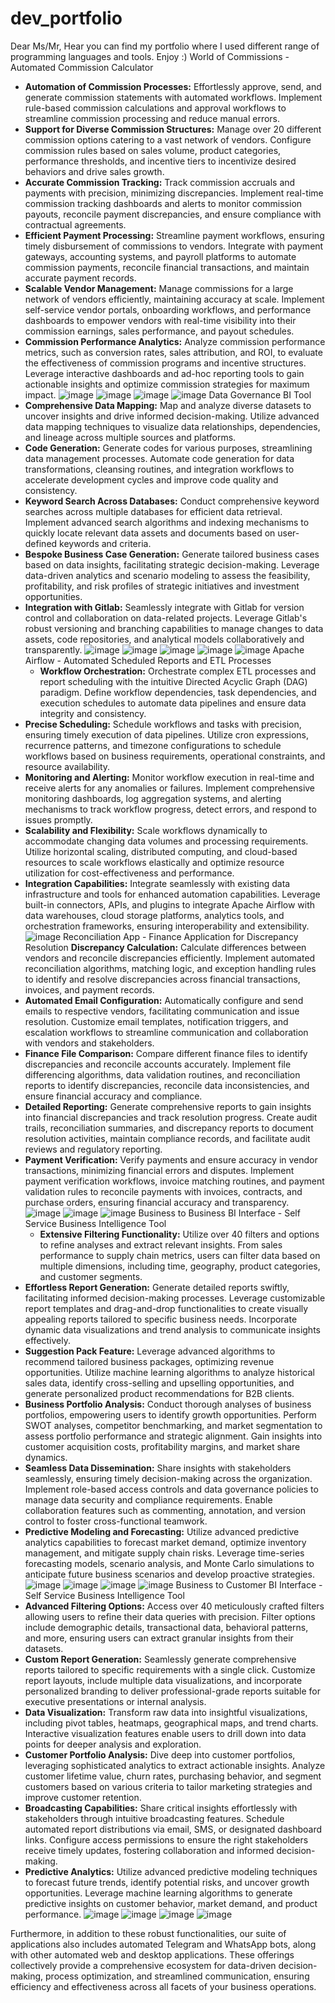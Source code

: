 # dev_portfolio
Dear Ms/Mr, Hear you can find my portfolio where I used different range of programming languages and tools. Enjoy :)
        World of Commissions - Automated Commission Calculator
- **Automation of Commission Processes:** Effortlessly approve,
send, and generate commission statements with automated workflows.
Implement rule-based commission calculations and approval workflows
to streamline commission processing and reduce manual errors.
- **Support for Diverse Commission Structures:** Manage over 20
different commission options catering to a vast network of vendors.
Configure commission rules based on sales volume, product
categories, performance thresholds, and incentive tiers to
incentivize desired behaviors and drive sales growth.
- **Accurate Commission Tracking:** Track commission accruals and
payments with precision, minimizing discrepancies. Implement
real-time commission tracking dashboards and alerts to monitor
commission payouts, reconcile payment discrepancies, and ensure
compliance with contractual agreements.
- **Efficient Payment Processing:** Streamline payment workflows,
ensuring timely disbursement of commissions to vendors. Integrate
with payment gateways, accounting systems, and payroll platforms to
automate commission payments, reconcile financial transactions, and
maintain accurate payment records.
- **Scalable Vendor Management:** Manage commissions for a large
network of vendors efficiently, maintaining accuracy at scale.
Implement self-service vendor portals, onboarding workflows, and
performance dashboards to empower vendors with real-time visibility
into their commission earnings, sales performance, and payout
schedules.
- **Commission Performance Analytics:** Analyze commission
performance metrics, such as conversion rates, sales attribution,
and ROI, to evaluate the effectiveness of commission programs and
incentive structures. Leverage interactive dashboards and ad-hoc
reporting tools to gain actionable insights and optimize commission
strategies for maximum impact.
![image](https://github.com/Javidan1997/dev_portfolio/assets/75013734/eeca48c8-d5c9-4b99-977f-aa080f34386d)
![image](https://github.com/Javidan1997/dev_portfolio/assets/75013734/53a92774-30f1-4366-ae96-8fef10fd2c0f)
![image](https://github.com/Javidan1997/dev_portfolio/assets/75013734/00704fa9-ba10-404d-b2e3-6d101ca817ce)
![image](https://github.com/Javidan1997/dev_portfolio/assets/75013734/f875ad11-d75e-4fb1-9c70-05590934737e)
              Data Governance BI Tool
- **Comprehensive Data Mapping:** Map and analyze diverse datasets
to uncover insights and drive informed decision-making. Utilize
advanced data mapping techniques to visualize data relationships,
dependencies, and lineage across multiple sources and platforms.
- **Code Generation:** Generate codes for various purposes,
streamlining data management processes. Automate code generation for
data transformations, cleansing routines, and integration workflows
to accelerate development cycles and improve code quality and
consistency.
- **Keyword Search Across Databases:** Conduct comprehensive keyword
searches across multiple databases for efficient data retrieval.
Implement advanced search algorithms and indexing mechanisms to
quickly locate relevant data assets and documents based on
user-defined keywords and criteria.
- **Bespoke Business Case Generation:** Generate tailored business
cases based on data insights, facilitating strategic
decision-making. Leverage data-driven analytics and scenario
modeling to assess the feasibility, profitability, and risk profiles
of strategic initiatives and investment opportunities.
- **Integration with Gitlab:** Seamlessly integrate with Gitlab for
version control and collaboration on data-related projects. Leverage
Gitlab's robust versioning and branching capabilities to manage
changes to data assets, code repositories, and analytical models
collaboratively and transparently.
![image](https://github.com/Javidan1997/dev_portfolio/assets/75013734/9ada240f-3b7f-4960-b92a-bcffd385c372)
![image](https://github.com/Javidan1997/dev_portfolio/assets/75013734/43837083-4be4-4980-8922-6d73713ca500)
![image](https://github.com/Javidan1997/dev_portfolio/assets/75013734/6fff147e-0ba3-49a1-8ec9-f3201dbfd4ca)
![image](https://github.com/Javidan1997/dev_portfolio/assets/75013734/a274a0b1-73c6-4fbe-a15d-359beedeba24)
![image](https://github.com/Javidan1997/dev_portfolio/assets/75013734/3999e16a-1405-49bf-ada0-874299d0552e)
          Apache Airflow - Automated Scheduled Reports and ETL Processes
  - **Workflow Orchestration:** Orchestrate complex ETL processes and
report scheduling with the intuitive Directed Acyclic Graph (DAG)
paradigm. Define workflow dependencies, task dependencies, and
execution schedules to automate data pipelines and ensure data
integrity and consistency.
- **Precise Scheduling:** Schedule workflows and tasks with
precision, ensuring timely execution of data pipelines. Utilize cron
expressions, recurrence patterns, and timezone configurations to
schedule workflows based on business requirements, operational
constraints, and resource availability.
- **Monitoring and Alerting:** Monitor workflow execution in
real-time and receive alerts for any anomalies or failures.
Implement comprehensive monitoring dashboards, log aggregation
systems, and alerting mechanisms to track workflow progress, detect
errors, and respond to issues promptly.
- **Scalability and Flexibility:** Scale workflows dynamically to
accommodate changing data volumes and processing requirements.
Utilize horizontal scaling, distributed computing, and cloud-based
resources to scale workflows elastically and optimize resource
utilization for cost-effectiveness and performance.
- **Integration Capabilities:** Integrate seamlessly with existing
data infrastructure and tools for enhanced automation capabilities.
Leverage built-in connectors, APIs, and plugins to integrate Apache
Airflow with data warehouses, cloud storage platforms, analytics
tools, and orchestration frameworks, ensuring interoperability and
extensibility.
![image](https://github.com/Javidan1997/dev_portfolio/assets/75013734/b37c5b97-da11-40b6-9fef-9fc7cdc20b0b)
      Reconciliation App - Finance Application for Discrepancy Resolution
**Discrepancy Calculation:** Calculate differences between vendors
and reconcile discrepancies efficiently. Implement automated
reconciliation algorithms, matching logic, and exception handling
rules to identify and resolve discrepancies across financial
transactions, invoices, and payment records.
- **Automated Email Configuration:** Automatically configure and
send emails to respective vendors, facilitating communication and
issue resolution. Customize email templates, notification triggers,
and escalation workflows to streamline communication and
collaboration with vendors and stakeholders.
- **Finance File Comparison:** Compare different finance files to
identify discrepancies and reconcile accounts accurately. Implement
file differencing algorithms, data validation routines, and
reconciliation reports to identify discrepancies, reconcile data
inconsistencies, and ensure financial accuracy and compliance.
- **Detailed Reporting:** Generate comprehensive reports to gain
insights into financial discrepancies and track resolution progress.
Create audit trails, reconciliation summaries, and discrepancy
reports to document resolution activities, maintain compliance
records, and facilitate audit reviews and regulatory reporting.
- **Payment Verification:** Verify payments and ensure accuracy in
vendor transactions, minimizing financial errors and disputes.
Implement payment verification workflows, invoice matching routines,
and payment validation rules to reconcile payments with invoices,
contracts, and purchase orders, ensuring financial accuracy and
transparency.
![image](https://github.com/Javidan1997/dev_portfolio/assets/75013734/af7b767c-bc53-4f49-ba59-85e7be9e1a5d)
![image](https://github.com/Javidan1997/dev_portfolio/assets/75013734/c3d88aaf-e71e-47b6-a992-d26c2be8876d)
![image](https://github.com/Javidan1997/dev_portfolio/assets/75013734/3228fea1-49af-4a16-8cb7-a4bd3e743b9c)
      Business to Business BI Interface - Self Service Business Intelligence Tool
  - **Extensive Filtering Functionality:** Utilize over 40 filters and
options to refine analyses and extract relevant insights. From sales
performance to supply chain metrics, users can filter data based on
multiple dimensions, including time, geography, product categories,
and customer segments.
- **Effortless Report Generation:** Generate detailed reports
swiftly, facilitating informed decision-making processes. Leverage
customizable report templates and drag-and-drop functionalities to
create visually appealing reports tailored to specific business
needs. Incorporate dynamic data visualizations and trend analysis to
communicate insights effectively.
- **Suggestion Pack Feature:** Leverage advanced algorithms to
recommend tailored business packages, optimizing revenue
opportunities. Utilize machine learning algorithms to analyze
historical sales data, identify cross-selling and upselling
opportunities, and generate personalized product recommendations for
B2B clients.
- **Business Portfolio Analysis:** Conduct thorough analyses of
business portfolios, empowering users to identify growth
opportunities. Perform SWOT analyses, competitor benchmarking, and
market segmentation to assess portfolio performance and strategic
alignment. Gain insights into customer acquisition costs,
profitability margins, and market share dynamics.
- **Seamless Data Dissemination:** Share insights with stakeholders
seamlessly, ensuring timely decision-making across the organization.
Implement role-based access controls and data governance policies to
manage data security and compliance requirements. Enable
collaboration features such as commenting, annotation, and version
control to foster cross-functional teamwork.
- **Predictive Modeling and Forecasting:** Utilize advanced
predictive analytics capabilities to forecast market demand,
optimize inventory management, and mitigate supply chain risks.
Leverage time-series forecasting models, scenario analysis, and
Monte Carlo simulations to anticipate future business scenarios and
develop proactive strategies.
![image](https://github.com/Javidan1997/dev_portfolio/assets/75013734/732b14cf-449b-4d38-853d-9aed30587814)
![image](https://github.com/Javidan1997/dev_portfolio/assets/75013734/cfa35ada-1309-465d-9315-d28d7d0c6beb)
![image](https://github.com/Javidan1997/dev_portfolio/assets/75013734/67b4e430-236f-4991-8fb8-43ea7956d834)
![image](https://github.com/Javidan1997/dev_portfolio/assets/75013734/49390b1e-438a-42f7-9a6e-605910243e0d)
      Business to Customer BI Interface - Self Service Business Intelligence Tool
- **Advanced Filtering Options:** Access over 40 meticulously
crafted filters allowing users to refine their data queries with
precision. Filter options include demographic details, transactional
data, behavioral patterns, and more, ensuring users can extract
granular insights from their datasets.
- **Custom Report Generation:** Seamlessly generate comprehensive
reports tailored to specific requirements with a single click.
Customize report layouts, include multiple data visualizations, and
incorporate personalized branding to deliver professional-grade
reports suitable for executive presentations or internal analysis.
- **Data Visualization:** Transform raw data into insightful
visualizations, including pivot tables, heatmaps, geographical maps,
and trend charts. Interactive visualization features enable users to
drill down into data points for deeper analysis and exploration.
- **Customer Portfolio Analysis:** Dive deep into customer
portfolios, leveraging sophisticated analytics to extract actionable
insights. Analyze customer lifetime value, churn rates, purchasing
behavior, and segment customers based on various criteria to tailor
marketing strategies and improve customer retention.
- **Broadcasting Capabilities:** Share critical insights
effortlessly with stakeholders through intuitive broadcasting
features. Schedule automated report distributions via email, SMS, or
designated dashboard links. Configure access permissions to ensure
the right stakeholders receive timely updates, fostering
collaboration and informed decision-making.
- **Predictive Analytics:** Utilize advanced predictive modeling
techniques to forecast future trends, identify potential risks, and
uncover growth opportunities. Leverage machine learning algorithms
to generate predictive insights on customer behavior, market demand,
and product performance.
![image](https://github.com/Javidan1997/dev_portfolio/assets/75013734/cc1ad729-ec13-4679-a258-3e89e068a49e)
![image](https://github.com/Javidan1997/dev_portfolio/assets/75013734/fd194871-bd6b-4e9f-a960-9d6eb77ae885)
![image](https://github.com/Javidan1997/dev_portfolio/assets/75013734/b4f7ceb1-6c02-4b53-afe9-73729bcc6443)
![image](https://github.com/Javidan1997/dev_portfolio/assets/75013734/864554a1-8638-4c25-a166-db51a0c2be72)

Furthermore, in addition to these robust functionalities, our suite of applications also includes automated Telegram and WhatsApp
bots, along with other automated web and desktop applications. These offerings collectively provide a comprehensive ecosystem for
data-driven decision-making, process optimization, and streamlined communication, ensuring efficiency and effectiveness across all
facets of your business operations.


























